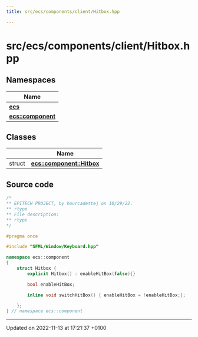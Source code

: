 ```yaml
---
title: src/ecs/components/client/Hitbox.hpp

---
```


# src/ecs/components/client/Hitbox.hpp



## Namespaces

| Name           |
| -------------- |
| **[ecs](Namespaces/namespaceecs.md)**  |
| **[ecs::component](Namespaces/namespaceecs_1_1component.md)**  |

## Classes

|                | Name           |
| -------------- | -------------- |
| struct | **[ecs::component::Hitbox](Classes/structecs_1_1component_1_1_hitbox.md)**  |




## Source code

```cpp
/*
** EPITECH PROJECT, by hourcadettej on 10/29/22.
** rtype
** File description:
** rtype
*/

#pragma once

#include "SFML/Window/Keyboard.hpp"

namespace ecs::component
{
    struct Hitbox {
        explicit Hitbox() : enableHitBox(false){}

        bool enableHitBox;

        inline void switchHitBox() { enableHitBox = !enableHitBox;};

    };
} // namespace ecs::component
```


-------------------------------

Updated on 2022-11-13 at 17:21:37 +0100

